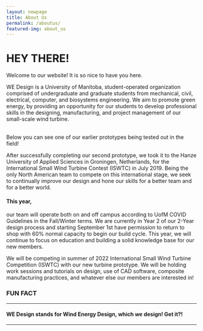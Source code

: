 ```yaml
---
layout: newpage
title: About Us
permalink: /aboutus/
featured-img: about_us
---
```


# HEY THERE!
Welcome to our website! It is so nice to have you here.

WE Design is a University of Manitoba, student-operated organization comprised of undergraduate and graduate students from mechanical, civil, electrical, computer, and biosystems engineering. We aim to promote green energy, by providing an opportunity for our students to develop professional skills in the designing, manufacturing, and project management of our small-scale wind turbine. 
<br>
<p>
</p>
<br>
Below you can see one of our earlier prototypes being tested out in the field!


After successfully completing our second prototype, we took it to the Hanze University of Applied Sciences in Groningen, Netherlands, for the International Small Wind Turbine Contest (ISWTC) in July 2019. Being the only North American team to compete on this international stage, we seek to continually improve our design and hone our skills for a better team and for a better world.


#### This year, 
our team will operate both on and off campus according to UofM COVID Guidelines in the Fall/Winter terms. 
We are currently in Year 2 of our 2-Year design process and starting September 1st have permission to return to shop with 60% normal capacity to begin our build cycle. This year, we will continue to focus on education and building a solid knowledge base for our new members. 

We will be competing in summer of 2022 International Small Wind Turbine Competition (ISWTC) with our new turbine prototype. We will be holding work sessions and tutorials on design, use of CAD software, composite manufacturing practices, and whatever else our members are interested in!



### FUN FACT
--------------------------------

#### WE Design stands for Wind Energy Design, which *we* design! Get it?!
----------------------------------------------------------------------

